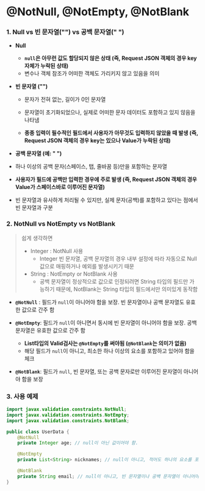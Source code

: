 # @NotNull, @NotEmpty, @NotBlank

### 1. Null vs 빈 문자열("") vs 공백 문자열(" ")

- **Null**
  - **`null`은 아무런 값도 할당되지 않은 상태 (즉, Request JSON 객체의 경우 key 자체가 누락된 상태)**
  - 변수나 객체 참조가 어떠한 객체도 가리키지 않고 있음을 의미


- **빈 문자열 ("")**

  - 문자가 전혀 없는, 길이가 0인 문자열

  - 문자열이 초기화되었으나, 실제로 어떠한 문자 데이터도 포함하고 있지 않음을 나타냄
  - **종종 입력이 필수적인 필드에서 사용자가 아무것도 입력하지 않았을 때 발생 (즉, Request JSON 객체의 경우 key는 있으나 Value가 누락된 상태)**


- **공백 문자열 (예: "   ")**

- 하나 이상의 공백 문자(스페이스, 탭, 줄바꿈 등)만을 포함하는 문자열
- **사용자가 필드에 공백만 입력한 경우에 주로 발생 (즉, Request JSON 객체의 경우 Value가 스페이스바로 이루어진 문자열)**
- 빈 문자열과 유사하게 처리될 수 있지만, 실제 문자(공백)를 포함하고 있다는 점에서 빈 문자열과 구분



### 2. NotNull vs NotEmpty vs NotBlank

> 쉽게 생각하면
>
> - Integer : NotNull 사용
>   - Integer 빈 문자열, 공백 문자열의 경우 내부 설정에 따라 자동으로 Null 값으로 매핑하거나 예외를 발생시키기 때문
> - String : NotEmpty or NotBlank 사용 
>   - 공백 문자열이 정상적으로 값으로 인정되려면 String 타입의 필드만 가능하기 때문에, NotBlank는 String 타입의 필드에서만 의미있게 동작함 

- **`@NotNull`** : 필드가 `null`이 아니어야 함을 보장. 빈 문자열이나 공백 문자열도 유효한 값으로 간주 함
- **`@NotEmpty`**: 필드가 `null`이 아니면서 동시에 빈 문자열이 아니어야 함을 보장. 공백 문자열은 유효한 값으로 간주 함
  - **List타입의 Valid검사는 `@NotEmpty`를 써야됨 (`@NotBlank`는 의미가 없음)**
  - 해당 필드가 `null`이 아니고, 최소한 하나 이상의 요소를 포함하고 있어야 함을 체크

- **`@NotBlank`**: 필드가 `null`, 빈 문자열, 또는 공백 문자로만 이루어진 문자열이 아니어야 함을 보장



### 3. 사용 예제
```java
import javax.validation.constraints.NotNull;
import javax.validation.constraints.NotEmpty;
import javax.validation.constraints.NotBlank;

public class UserData {
    @NotNull
    private Integer age; // null이 아닌 값이어야 함.

    @NotEmpty
    private List<String> nicknames; // null이 아니고, 적어도 하나의 요소를 포함해야 함.

    @NotBlank
    private String email; // null이 아니고, 빈 문자열이나 공백 문자열이 아니어야 함.
}
```
